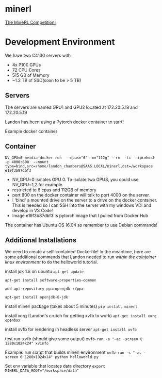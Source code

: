 # minerl
[The MineRL Competition!](http://minerl.io/competition/)

# Development Environment
We have two C4130 servers with
 - 4x P100 GPUs
 - 72 CPU Cores
 - 515 GB of Memory
 - ~1.2 TB of SSD(soon to be > 5 TB)
 
## Servers 
The servers are named GPU1 and GPU2 located at 172.20.5.18 and 172.20.5.19

Landon has been using a Pytorch docker container to start!

Example docker container


## Container
`NV_GPU=0 nvidia-docker run  --cpus="6" -m="112g" --rm  -ti --ipc=host -p 4000:800 
--mount type=bind,src=/home/landon_chambers@SAAS.LOCAL/minerl,dst=/workspace 
e19f3b87dbf3`

- NV_GPU=0 isolates GPU 0. To isolate two GPUS, you could use NV_GPU=1,2 for example.
- restricted to 6 cpus and 112GB of memory
- port 800 on the docker container will talk to port 4000 on the server.
- I 'bind' a mounted drive on the server to a drive on the docker container. This is needed so I can SSH into the server with my windows VDI and develop in VS Code!
- Image e19f3b87dbf3 is pytorch image that I pulled from Docker Hub

The container has Ubuntu OS 16.04 so remember to use Debian commands!

## Additional Installations
We need to create a self-contained Dockerfile!
In the meantime, here are some additional commands that Landon needed to run *within the cointainer linux environment* to do the helloworld tutorial.


install jdk 1.8 on ubuntu
`apt-get update`

`apt-get install software-properties-common`

`add-apt-repository ppa:openjdk-r/ppa`

`apt-get install openjdk-8-jdk`

install minerl package (takes about 5 minutes)
`pip install minerl`

install xorg (Landon's crutch for getting xvfb to work)
`apt-get install xorg openbox`

install xvfb for rendering in headless server
`apt-get install xvfb`

test run-xvfb (should give some output)
`xvfb-run -s "-ac -screen 0 1280x1024x24" xvinfo`

Example: run script that builds minerl environment
`xvfb-run -s "-ac -screen 0 1280x1024x24" python helloworld.py`

Set env variable that locates data directory
`export MINERL_DATA_ROOT="/workspace/data"`

